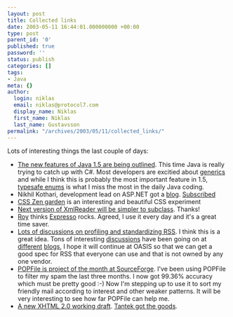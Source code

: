 ```yaml
---
layout: post
title: Collected links
date: 2003-05-11 16:44:01.000000000 +00:00
type: post
parent_id: '0'
published: true
password: ''
status: publish
categories: []
tags:
- Java
meta: {}
author:
  login: niklas
  email: niklas@protocol7.com
  display_name: Niklas
  first_name: Niklas
  last_name: Gustavsson
permalink: "/archives/2003/05/11/collected_links/"
---
```

Lots of interesting things the last couple of days:

- [The new features of Java 1.5 are being outlined](http://java.sun.com/features/2003/05/bloch_qa.html). This time Java is really trying to catch up with C#. Most developers are excitied about [generics](http://jcp.org/aboutJava/communityprocess/review/jsr014/) and while I think this is probably the most important feature in 1.5, [typesafe enums](http://jcp.org/aboutJava/communityprocess/jsr/tiger/enum.html) is what I miss the most in the daily Java coding.
- Nikhil Kothari, development lead on ASP.NET got a [blog](http://www.nikhilk.net/). [Subscribed](http://www.nikhilk.net/Rss.ashx?id=1)
- [CSS Zen garden](http://www.mezzoblue.com/zengarden/) is an interesting and beautiful CSS experiment
- [Next version of XmlReader will be simpler to subclass](http://www.tkachenko.com/cgi-bin/mt-comments.cgi?entry_id=23). Thanks!
- [Roy](http://dotnetweblogs.com/rosherove/posts/6868.aspx) thinks [Expresso](http://www12.brinkster.com/ultrapico/Expresso.htm) rocks. Agreed, I use it every day and it's a great time saver.
- [Lots of discussions on profiling and standardizing RSS](http://www.intertwingly.net/blog/1394.html). I think this is a great idea. Tons of interesting [discussions](http://www.gotdotnet.com/team/dbox/default.aspx?key=2003-05-11T12:13:16Z) have been going on at [different](http://www.tbray.org/ongoing/When/200x/2003/05/10/RSS-std) [blogs](http://www.sixapart.com/log/2003/05/a_proposal_rss_.shtml), I hope it will continue at OASIS so that we can get a good spec for RSS that everyone can use and that is not owned by any one vendor.
- [POPFile is project of the month at SourceForge](http://sourceforge.net/potm/potm-2003-05.php). I've been using POPFile to filter my spam the last three months. I now got 99.36% accuracy which must be pretty good :-) Now I'm stepping up to use it to sort my friendly mail according to interest and other weaker patterns. It will be very interesting to see how far POPFile can help me.
- [A new XHTML 2.0 working draft](http://www.w3.org/TR/xhtml2/). [Tantek got the goods](http://tantek.com/log/2003/05.html#L20030508t1620).
